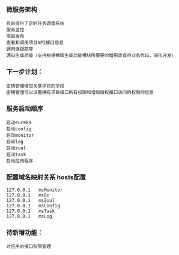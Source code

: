 ### 微服务架构
```
目前提供了定时任务调度系统
服务监控
项目发布
查看和调用项目API接口信息
调用连跟踪等
源码生成功能（支持根据模版生成功能模块所需要的增删改查的业务代码，简化开发）
```

### 下一步计划：
```
密钥管理增加关联项目的字段
密钥管理可以设置拥有项目接口所有权限和增加授权接口访问的权限的信息
```

### 服务启动顺序
```
启动eureka
启动config
启动monitor
启动log
启动zuul
启动task
启动应用程序
```

### 配置域名映射关系 hosts配置
```
127.0.0.1	msMonitor
127.0.0.1	msRc
127.0.0.1	msZuul
127.0.0.1	msConfig
127.0.0.1	msTask
127.0.0.1	msLog
```

### 待新增功能：
```
对应用的接口权限管理
```

